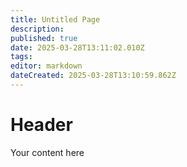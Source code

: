 ```yaml
---
title: Untitled Page
description: 
published: true
date: 2025-03-28T13:11:02.010Z
tags: 
editor: markdown
dateCreated: 2025-03-28T13:10:59.862Z
---
```


# Header
Your content here